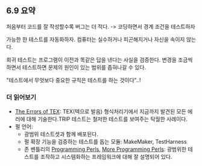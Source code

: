 ## 6.9 요약

처음부터 코드를 잘 작성할수록 버그는 더 적다. -> 코딩하면서 경계 조건을 테스트하자

가능한 한 테스트를 자동화하자. 컴퓨터는 실수하거나 피곤해지거나 자신을 속이지 않는다.

회귀 테스트는 프로그램이 이전과 똑같은 답을 낸다는 사실을 검증한다. 변경을 조금씩 하면서 테스트하면 문제의 원인이 있는 범위를 좁혀나갈 수 있다. 

"테스트에서 무엇보다 중요한 규칙은 테스트를 하는 것이다"..!

### 더 읽어보기

- [The Errors of TEX](https://yurichev.com/mirrors/knuth1989.pdf): TEX(텍으로 발음) 형식처리기에서 지금까지 발견된 모든 에러에 대해 기술한다.TRIP 테스트는 철저한 테스트를 보여주는 탁월한 사례이다.  
- 펄 언어: 
    - 광범위 테스트셋과 함께 배포된다. 
    - 펄 확장 기능을 검증하는 테스트를 돕는 모듈: MakeMaker, TestHarness
    - 존 벤틀리의 [Programming Perls](https://www.amazon.com/Programming-Pearls-2nd-Jon-Bentley/dp/0201657880), [More Programming Perls](https://www.amazon.com/More-Programming-Pearls-Confessions-Coder/dp/0201118890/ref=sr_1_1?crid=1IMAULA516AMC&keywords=more+programming+pearls&qid=1704721378&s=books&sprefix=More+Program%2Cstripbooks-intl-ship%2C258&sr=1-1): 광범위한 테스트를 조작하고 시스템화하는 프레임워크에 대해 잘 설명되어 있다.

    

